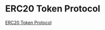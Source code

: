 # ERC20 Token Protocol
[ERC20 Token Protocol](https://aiwithcloud.com/2022/09/19/erc20_token_protocol/)